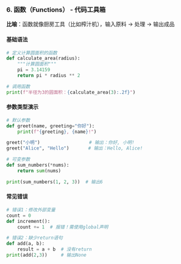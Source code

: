 ### 6. 函数（Functions） - 代码工具箱

**比喻**：函数就像厨房工具（比如榨汁机），输入原料 → 处理 → 输出成品

#### 基础语法

```python  
# 定义计算圆面积的函数  
def calculate_area(radius):  
    """计算圆面积"""  
    pi = 3.14159  
    return pi * radius ** 2  

# 调用函数  
print(f"半径为3的圆面积：{calculate_area(3):.2f}")  
```  

#### 参数类型演示

```python  
# 默认参数  
def greet(name, greeting="你好"):  
    print(f"{greeting}, {name}!")  

greet("小明")                  # 输出：你好, 小明!  
greet("Alice", "Hello")       # 输出：Hello, Alice!  

# 可变参数  
def sum_numbers(*nums):  
    return sum(nums)  

print(sum_numbers(1, 2, 3))  # 输出6  
```  

#### 常见错误

```python  
# 错误1：修改外部变量  
count = 0  
def increment():  
    count += 1  # 报错！需使用global声明  

# 错误2：缺少return语句  
def add(a, b):  
    result = a + b  # 没有return  
print(add(2,3))     # 输出None  
```  